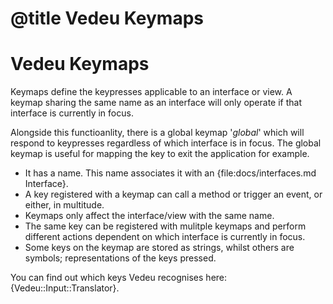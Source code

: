 # @title Vedeu Keymaps
# Vedeu Keymaps

Keymaps define the keypresses applicable to an interface or view. A
keymap sharing the same name as an interface will only operate if that
interface is currently in focus.

Alongside this functioanlity, there is a global keymap '_global_'
which will respond to keypresses regardless of which interface is in
focus. The global keymap is useful for mapping the key to exit the
application for example.

- It has a name. This name associates it with an
  {file:docs/interfaces.md Interface}.
- A key registered with a keymap can call a method or trigger an
  event, or either, in multitude.
- Keymaps only affect the interface/view with the same name.
- The same key can be registered with mulitple keymaps and perform
  different actions dependent on which interface is currently in
  focus.
- Some keys on the keymap are stored as strings, whilst others are
  symbols; representations of the keys pressed.

You can find out which keys Vedeu recognises here:
{Vedeu::Input::Translator}.
